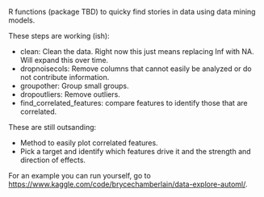R functions (package TBD) to quicky find stories in data using data mining models. 

These steps are working (ish):

* clean: Clean the data. Right now this just means replacing Inf with NA. Will expand this over time.
* dropnoisecols: Remove columns that cannot easily be analyzed or do not contribute information. 
* groupother: Group small groups.
* dropoutliers: Remove outliers.
* find_correlated_features: compare features to identify those that are correlated.

These are still outsanding:

* Method to easily plot correlated features.
* Pick a target and identify which features drive it and the strength and direction of effects.

For an example you can run yourself, go to https://www.kaggle.com/code/brycechamberlain/data-explore-automl/.
